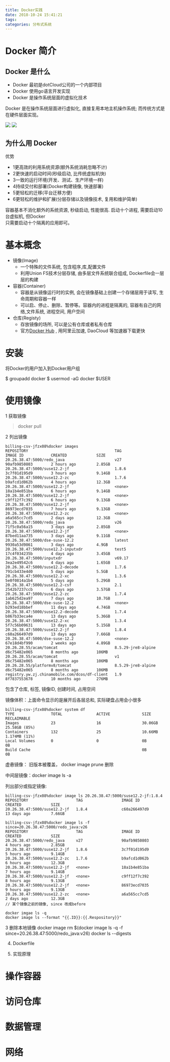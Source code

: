 ```yaml
---
title: Docker实践
date: 2018-10-24 15:41:21
tags:
categories: 分布式系统
---
```


# Docker 简介
## Docker 是什么
* Docker 最初是dotCloud公司的一个内部项目
* Docker 使用go语言开发实现
* Docker 是操作系统层面的虚拟化技术

Docker 是在操作系统层面进行虚拟化, 直接复用本地主机操作系统; 而传统方式是在硬件层面实现。

![](Docker实践/1.png)
![](Docker实践/2.png)

## 为什么用 Docker 
优势
* 1更高效的利用系统资源(额外系统消耗忽略不计)
* 2更快速的启动时间(秒级启动, 比传统虚拟机快)
* 3一致的运行环境(开发、测试、生产环境一样)
* 4持续交付和部署(Docker构建镜像, 快速部署)
* 5更轻松的迁移(平台迁移方便)
* 6更轻松的维护和扩展(分层存储以及镜像技术, 复用和维护简单)

容器基本不消化额外的系统资源, 秒级启动, 性能很高. 启动十个进程, 需要启动10台虚拟机, 但Docker  
只需要启动十个隔离的应用即可。

# 基本概念
* 镜像(Image)
   * 一个特殊的文件系统, 包含程序,库,配置文件
   * 利用Union FS技术分层存储, 由多层文件系统联合组成, Dockerfile会一层层的构建
* 容器(Container)
   * 容器是从镜像运行时的实例, 会在镜像基础上创建一个存储层用于读写, 生命周期和容器一样 
   * 可以启、停止、删除、暂停等。容器内的进程是隔离的, 容器有自己的网络,文件系统, 进程空间, 用户空间
* 仓库(Registy)
   * 存放镜像的场所, 可以是公有仓库或者私有仓库
   * 官方[Docker Hub](https://hub.docker.com/) , 用阿里云加速, DaoCloud 等加速器下载更快

# 安装
将Docker的用户加入到Docker用户组

$ groupadd docker
$ usermod -aG docker $USER

# 使用镜像
1 获取镜像
> docker pull 

2 列出镜像
```
billing-csv-jfzx08%docker images
REPOSITORY                                      TAG                  IMAGE ID            CREATED             SIZE
20.26.38.47:5000/redo_java                      v27                  90afb9850803        2 hours ago         2.85GB
20.26.38.47:5000/suse12.2-jf                    1.8.6                3c7f01d195d9        3 hours ago         9.14GB
20.26.38.47:5000/suse12.2-zc                    1.7.6                b9afcd1d062b        4 hours ago         12.3GB
20.26.38.47:5000/suse12.2-jf                    <none>               18a1b4e851ba        6 hours ago         9.14GB
20.26.38.47:5000/suse12.2-jf                    <none>               c9ff12f7c392        6 hours ago         9.13GB
20.26.38.47:5000/suse12.2-jf                    <none>               86973ecd7035        7 hours ago         9.13GB
20.26.38.47:5000/suse12.2-zc                    <none>               a6a565cc7cd5        2 days ago          12.3GB
20.26.38.47:5000/redo_java                      v26                  71f5c0a56a15        3 days ago          2.85GB
20.26.38.47:5000/suse12.2-jf                    <none>               87bed11aa735        3 days ago          9.11GB
20.26.38.47:5000/dse-suse-12.2                  latest               9930a53d9861        3 days ago          4.9GB
20.26.38.47:5000/suse12.2-inputxdr              test5                17c4f034235b        4 days ago          3.45GB
20.26.38.47:5000/inputxdr                       v69.17               3ea2e49542c6        4 days ago          1.65GB
20.26.38.47:5000/suse12.2-decode                1.7.6                791cb433e4d0        5 days ago          5.5GB
20.26.38.47:5000/suse12.2-xc                    1.3.6                5e0f0814a1b4        5 days ago          5.29GB
20.26.38.47:5000/suse12.2-csf                   2.1                  2542b7237ccb        6 days ago          3.57GB
20.26.38.47:5000/suse12.2-zc                    1.7.4                1ab625d2ea97        7 days ago          10.7GB
20.26.38.47:5000/dse-suse-12.2                  <none>               b293ed18bbef        11 days ago         4.74GB
20.26.38.47:5000/suse12.2-decode                1.7.4                b867b33eca4e        13 days ago         5.36GB
20.26.38.47:5000/suse12.2-xc                    1.3.4                5f7c56b09631        13 days ago         5.15GB
20.26.38.47:5000/suse12.2-jf                    1.8.4                c60a266497d9        13 days ago         7.66GB
20.26.38.47:5000/dse-suse-12.2                  <none>               67e18d4bf990        2 weeks ago         4.89GB
20.26.28.55/acam/tomcat                         8.5.29-jre8-alpine   d6c75482e065        8 months ago        106MB
20.26.28.55/acam/tomcat                         v1                   d6c75482e065        8 months ago        106MB
20.26.28.55/platformv8/tomcat                   8.5.29-jre8-alpine   d6c75482e065        8 months ago        106MB
registry.yw.zj.chinamobile.com/dcos/df-client   1.9                  8f7837553678        10 months ago       276MB
```
包含了仓库, 标签, 镜像ID, 创建时间, 占用空间

镜像体积：上面命令显示的是展开后各层总和, 实际硬盘占用会小很多

```
billing-csv-jfzx08%docker system df
TYPE                TOTAL               ACTIVE              SIZE                RECLAIMABLE
Images              23                  16                  30.06GB             25.58GB (85%)
Containers          132                 25                  10.66MB             1.174MB (11%)
Local Volumes       0                   0                   0B                  0B
Build Cache                                                 0B                  0B
```
虚悬镜像：<none>  旧版本被覆盖， docker image prune 删除

中间层镜像：docker image ls -a

列出部分或指定镜像:
```
billing-csv-jfzx08%docker image ls 20.26.38.47:5000/suse12.2-jf:1.8.4
REPOSITORY                     TAG                 IMAGE ID            CREATED             SIZE
20.26.38.47:5000/suse12.2-jf   1.8.4               c60a266497d9        13 days ago         7.66GB

billing-csv-jfzx08%docker image ls -f since=20.26.38.47:5000/redo_java:v26
REPOSITORY                     TAG                 IMAGE ID            CREATED             SIZE
20.26.38.47:5000/redo_java     v27                 90afb9850803        4 hours ago         2.85GB
20.26.38.47:5000/suse12.2-jf   1.8.6               3c7f01d195d9        5 hours ago         9.14GB
20.26.38.47:5000/suse12.2-zc   1.7.6               b9afcd1d062b        6 hours ago         12.3GB
20.26.38.47:5000/suse12.2-jf   <none>              18a1b4e851ba        7 hours ago         9.14GB
20.26.38.47:5000/suse12.2-jf   <none>              c9ff12f7c392        8 hours ago         9.13GB
20.26.38.47:5000/suse12.2-jf   <none>              86973ecd7035        9 hours ago         9.13GB
20.26.38.47:5000/suse12.2-zc   <none>              a6a565cc7cd5        2 days ago          12.3GB
// 某个镜像之前的镜像, since 改成before

docker imgae ls -q
docker image ls --format "{{.ID}}:{{.Respository}}"

```

3 删除本地镜像
docker image rm $(docker image ls -q -f since=20.26.38.47:5000/redo_java:v26)
docker ls --digests

4. Dockerfile

5. 实现原理

# 操作容器


# 访问仓库


# 数据管理


# 网络


